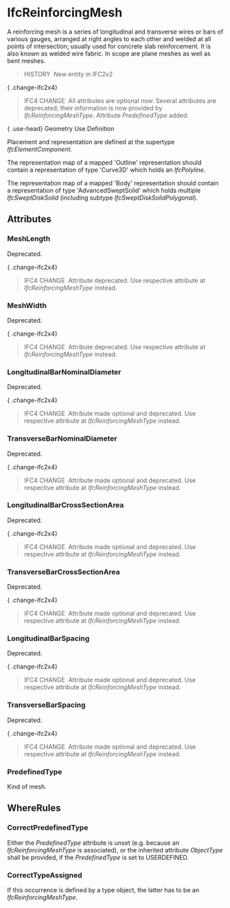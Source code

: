 # IfcReinforcingMesh

A reinforcing mesh is a series of longitudinal and transverse wires or bars of various gauges, arranged at right angles to each other and welded at all points of intersection; usually used for concrete slab reinforcement. It is also known as welded wire fabric. In scope are plane meshes as well as bent meshes.

> HISTORY&nbsp; New entity in IFC2x2

{ .change-ifc2x4}
> IFC4 CHANGE&nbsp; All attributes are optional now. Several attributes are deprecated; their information is now provided by _IfcReinforcingMeshType_. Attribute _PredefinedType_ added.

{ .use-head}
Geometry Use Definition

Placement and representation are defined at the supertype _IfcElementComponent_.

The representation map of a mapped 'Outline' representation should contain a representation of type 'Curve3D' which holds an _IfcPolyline_.

The representation map of a mapped 'Body' representation should contain a representation of type 'AdvancedSweptSolid' which holds multiple _IfcSweptDiskSolid_ (including subtype _IfcSweptDiskSolidPolygonal_).

## Attributes

### MeshLength
Deprecated.

{ .change-ifc2x4}
> IFC4 CHANGE&nbsp; Attribute deprecated. Use respective attribute at _IfcReinforcingMeshType_ instead.

### MeshWidth
Deprecated.

{ .change-ifc2x4}
> IFC4 CHANGE&nbsp; Attribute deprecated. Use respective attribute at _IfcReinforcingMeshType_ instead.

### LongitudinalBarNominalDiameter
Deprecated.

{ .change-ifc2x4}
> IFC4 CHANGE&nbsp; Attribute made optional and deprecated. Use respective attribute at _IfcReinforcingMeshType_ instead.

### TransverseBarNominalDiameter
Deprecated.

{ .change-ifc2x4}
> IFC4 CHANGE&nbsp; Attribute made optional and deprecated. Use respective attribute at _IfcReinforcingMeshType_ instead.

### LongitudinalBarCrossSectionArea
Deprecated.

{ .change-ifc2x4}
> IFC4 CHANGE&nbsp; Attribute made optional and deprecated. Use respective attribute at _IfcReinforcingMeshType_ instead.

### TransverseBarCrossSectionArea
Deprecated.

{ .change-ifc2x4}
> IFC4 CHANGE&nbsp; Attribute made optional and deprecated. Use respective attribute at _IfcReinforcingMeshType_ instead.

### LongitudinalBarSpacing
Deprecated.

{ .change-ifc2x4}
> IFC4 CHANGE&nbsp; Attribute made optional and deprecated. Use respective attribute at _IfcReinforcingMeshType_ instead.

### TransverseBarSpacing
Deprecated.

{ .change-ifc2x4}
> IFC4 CHANGE&nbsp; Attribute made optional and deprecated. Use respective attribute at _IfcReinforcingMeshType_ instead.

### PredefinedType
Kind of mesh.

## WhereRules

### CorrectPredefinedType
Either the _PredefinedType_ attribute is unset (e.g. because an _IfcReinforcingMeshType_ is associated), or the inherited attribute _ObjectType_ shall be provided, if the _PredefinedType_ is set to USERDEFINED.

### CorrectTypeAssigned
If this occurrence is defined by a type object, the latter has to be an _IfcReinforcingMeshType_.
